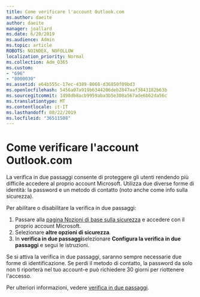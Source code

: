 ```yaml
---
title: Come verificare l'account Outlook.com
ms.author: daeite
author: daeite
manager: joallard
ms.date: 6/20/2019
ms.audience: Admin
ms.topic: article
ROBOTS: NOINDEX, NOFOLLOW
localization_priority: Normal
ms.collection: Adm_O365
ms.custom:
- "696"
- "8000030"
ms.assetid: e64b555c-17ec-4389-8068-d36850f09bd3
ms.openlocfilehash: 5456a07a919b6344206deb2847aaf3843182b63b
ms.sourcegitcommit: 1d98db8acb9959aba3b5e308a567ade6b62da56c
ms.translationtype: MT
ms.contentlocale: it-IT
ms.lasthandoff: 08/22/2019
ms.locfileid: "36511508"
---
```

# <a name="how-to-verify-your-outlookcom-account"></a>Come verificare l'account Outlook.com

La verifica in due passaggi consente di proteggere gli utenti rendendo più difficile accedere al proprio account Microsoft. Utilizza due diverse forme di identità: la password e un metodo di contatto (noto anche come info sulla sicurezza).
  
Per abilitare o disabilitare la verifica in due passaggi:
  
1. Passare alla [pagina Nozioni di base sulla sicurezza](https://go.microsoft.com/fwlink/?linkid=842325) e accedere con il proprio account Microsoft.
2. Selezionare **altre opzioni di sicurezza**.
3. In **verifica in due passaggi**selezionare **Configura la verifica in due passaggi** e segui le istruzioni.

Se si attiva la verifica in due passaggi, saranno sempre necessarie due forme di identificazione. Se perdi il metodo di contatto, la password da solo non ti riporterà nel tuo account-e può richiedere 30 giorni per riottenere l'accesso.
  
Per ulteriori informazioni, vedere [verifica in due passaggi](https://go.microsoft.com/fwlink/?linkid=872270).
  